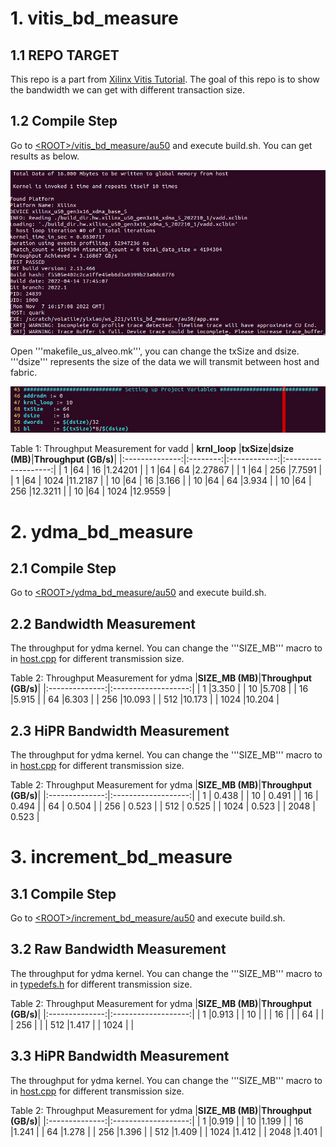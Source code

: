 # 1. vitis_bd_measure

## 1.1 REPO TARGET
This repo is a part from [Xilinx Vitis Tutorial](https://github.com/Xilinx/Vitis-Tutorials/blob/2022.1/Hardware_Acceleration/Feature_Tutorials/07-using-hbm/3_BW_Explorations.md). The goal of this repo is to show the bandwidth we can get with different transaction size.

## 1.2 Compile Step
Go to [\<ROOT\>/vitis_bd_measure/au50](vitis_bd_measure/au50) and execute build.sh. You can get results as below.

![](images/init_run.png)

Open '''makefile_us_alveo.mk''', you can change the txSize and dsize. '''dsize''' represents the size of the data we will transmit between host and fabric.

![](images/makefile.png)
  
Table 1: Throughput Measurement for vadd
|  **krnl_loop** |**txSize**|**dsize (MB)**|**Throughput (GB/s)**|
|:--------------:|:--------:|:------------:|:-------------------:|
|  1             |64        | 16           |1.24201              |
|  1             |64        | 64           |2.27867              |
|  1             |64        | 256          |7.7591               |
|  1             |64        | 1024         |11.2187              |
|  10            |64        | 16           |3.166                |
|  10            |64        | 64           |3.934                |
|  10            |64        | 256          |12.3211              |
|  10            |64        | 1024         |12.9559              |


# 2. ydma_bd_measure

## 2.1 Compile Step

Go to [\<ROOT\>/ydma_bd_measure/au50](ydma_bd_measure/au50/) and execute build.sh.

## 2.2 Bandwidth Measurement
The throughput for ydma kernel. You can change the '''SIZE_MB''' macro to in [host.cpp](ydma_bd_measure/src/host.cpp) for different transmission size.
 
Table 2: Throughput Measurement for ydma
|**SIZE_MB (MB)**|**Throughput (GB/s)**|
|:--------------:|:-------------------:|
|  1             |3.350                |
|  10            |5.708                |
|  16            |5.915                |
|  64            |6.303                |
|  256           |10.093               |
|  512           |10.173               |
|  1024          |10.204               |

## 2.3 HiPR Bandwidth Measurement
The throughput for ydma kernel. You can change the '''SIZE_MB''' macro to in [host.cpp](ydma_bd_measure/src/host.cpp) for different transmission size.
 
Table 2: Throughput Measurement for ydma
|**SIZE_MB (MB)**|**Throughput (GB/s)**|
|:--------------:|:-------------------:|
|  1             | 0.438               |
|  10            | 0.491               |
|  16            | 0.494               |
|  64            | 0.504               |
|  256           | 0.523               |
|  512           | 0.525               |
|  1024          | 0.523               |
|  2048          | 0.523               |


# 3. increment_bd_measure

## 3.1 Compile Step

Go to [\<ROOT\>/increment_bd_measure/au50](increment_bd_measure/au50/) and execute build.sh.

## 3.2 Raw Bandwidth Measurement
The throughput for ydma kernel. You can change the '''SIZE_MB''' macro to in [typedefs.h](increment_bd_measure/src/typedefs.h) for different transmission size.
 
Table 2: Throughput Measurement for ydma
|**SIZE_MB (MB)**|**Throughput (GB/s)**|
|:--------------:|:-------------------:|
|  1             |0.913                |
|  10            |                     |
|  16            |                     |
|  64            |                     |
|  256           |                     |
|  512           |1.417                |
|  1024          |                     |

## 3.3 HiPR Bandwidth Measurement
The throughput for ydma kernel. You can change the '''SIZE_MB''' macro to in [host.cpp](ydma_bd_measure/src/host.cpp) for different transmission size.
 
Table 2: Throughput Measurement for ydma
|**SIZE_MB (MB)**|**Throughput (GB/s)**|
|:--------------:|:-------------------:|
|  1             |0.919                |
|  10            |1.199                |
|  16            |1.241                |
|  64            |1.278                |
|  256           |1.396                |
|  512           |1.409                |
|  1024          |1.412                |
|  2048          |1.401                |




